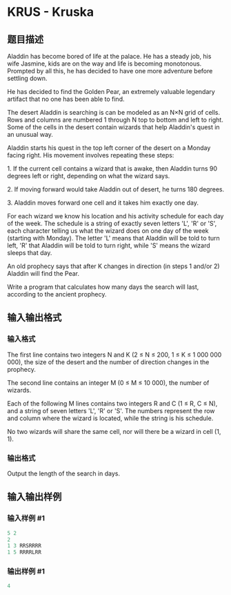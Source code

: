 # KRUS - Kruska

## 题目描述

Aladdin has become bored of life at the palace. He has a steady job, his wife Jasmine, kids are on the way and life is becoming monotonous. Prompted by all this, he has decided to have one more adventure before settling down.

He has decided to find the Golden Pear, an extremely valuable legendary artifact that no one has been able to find.

The desert Aladdin is searching is can be modeled as an N×N grid of cells. Rows and columns are numbered 1 through N top to bottom and left to right. Some of the cells in the desert contain wizards that help Aladdin's quest in an unusual way.

Aladdin starts his quest in the top left corner of the desert on a Monday facing right. His movement involves repeating these steps:

1\. If the current cell contains a wizard that is awake, then Aladdin turns 90 degrees left or right, depending on what the wizard says.

2\. If moving forward would take Aladdin out of desert, he turns 180 degrees.

3\. Aladdin moves forward one cell and it takes him exactly one day.

For each wizard we know his location and his activity schedule for each day of the week. The schedule is a string of exactly seven letters 'L', 'R' or 'S', each character telling us what the wizard does on one day of the week (starting with Monday). The letter 'L' means that Aladdin will be told to turn left, 'R' that Aladdin will be told to turn right, while 'S' means the wizard sleeps that day.

An old prophecy says that after K changes in direction (in steps 1 and/or 2) Aladdin will find the Pear.

Write a program that calculates how many days the search will last, according to the ancient prophecy.

## 输入输出格式

### 输入格式

The first line contains two integers N and K (2 ≤ N ≤ 200, 1 ≤ K ≤ 1 000 000 000), the size of the desert and the number of direction changes in the prophecy.

The second line contains an integer M (0 ≤ M ≤ 10 000), the number of wizards.

Each of the following M lines contains two integers R and C (1 ≤ R, C ≤ N), and a string of seven letters 'L', 'R' or 'S'. The numbers represent the row and column where the wizard is located, while the string is his schedule.

No two wizards will share the same cell, nor will there be a wizard in cell (1, 1).

### 输出格式

Output the length of the search in days.

## 输入输出样例

### 输入样例 #1

```cpp
5 2
2
1 3 RRSRRRR
1 5 RRRRLRR
```


### 输出样例 #1

```cpp
4
```


